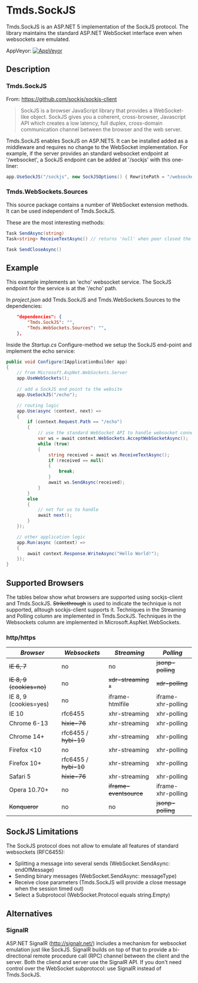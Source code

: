 # Tmds.SockJS
Tmds.SockJS is an ASP.NET 5 implementation of the SockJS protocol. The library maintains the standard ASP.NET WebSocket interface even when websockets are emulated.

AppVeyor: [![AppVeyor](https://ci.appveyor.com/api/projects/status/kpmtd98p5p4x1bd0?svg=true)](https://ci.appveyor.com/project/tmds/tmds-sockjs/branch/master)

## Description

### Tmds.SockJS

From: https://github.com/sockjs/sockjs-client 
> SockJS is a browser JavaScript library that provides a WebSocket-like object. SockJS gives you a coherent, cross-browser, Javascript API which creates a low latency, full duplex, cross-domain communication channel between the browser and the web server.

Tmds.SockJS enables SockJS on ASP.NET5. It can be installed added as a middleware and requires no change to the WebSocket implementation. For example, if the server provides an standard websocket endpoint at '/websocket', a SockJS endpoint can be added at '/sockjs' with this one-liner:
```C#
app.UseSockJS("/sockjs", new SockJSOptions() { RewritePath = "/websocket" });
```

### Tmds.WebSockets.Sources

This source package contains a number of WebSocket extension methods. It can be used independent of Tmds.SockJS.

These are the most interesting methods:
```C#
Task SendAsync(string)
Task<string> ReceiveTextAsync() // returns 'null' when peer closed the WebSocket

Task SendCloseAsync()
```

## Example

This example implements an 'echo' websocket service. The SockJS endpoint for the service is at the '/echo' path.

In *project.json* add Tmds.SockJS and Tmds.WebSockets.Sources to the dependencies:
```JSON
	"dependencies": {
		"Tmds.SockJS": "",
		"Tmds.WebSockets.Sources": "",
	},
```

Inside the *Startup.cs* Configure-method we setup the SockJS end-point and implement the echo service:
```C#
public void Configure(IApplicationBuilder app)
{
	// from Microsoft.AspNet.WebSockets.Server
	app.UseWebSockets();
	
	// add a SockJS end point to the website
	app.UseSockJS("/echo");

	// routing logic
	app.Use(async (context, next) =>
	{
		if (context.Request.Path == "/echo")
		{
			// use the standard WebSocket API to handle websocket connections
			var ws = await context.WebSockets.AcceptWebSocketAsync();
			while (true)
			{
				string received = await ws.ReceiveTextAsync();
				if (received == null)
				{
					break;
				}
				await ws.SendAsync(received);
			}
		}
		else
		{
			// not for us to handle
			await next();
		}
	});

	// other application logic
	app.Run(async (context) =>
	{
		await context.Response.WriteAsync("Hello World!");
	});
}
```

## Supported Browsers

The tables below show what browsers are supported using sockjs-client and Tmds.SockJS.
~~Strikethrough~~ is used to indicate the technique is not supported, alltough sockjs-client supports it.
Techniques in the Streaming and Polling column are implemented in Tmds.SockJS.
Techniques in the Websockets column are implemented in Microsoft.AspNet.WebSockets.

### http/https

_Browser_       | _Websockets_     | _Streaming_ | _Polling_
----------------|------------------|-------------|-------------------
~~IE 6, 7~~        | no               | no          | ~~jsonp-polling~~
~~IE 8, 9 (cookies=no)~~ |    no       |  ~~xdr-streaming &dagger;~~ |  ~~xdr-polling~~
IE 8, 9 (cookies=yes)|    no       | iframe-htmlfile | iframe-xhr-polling
IE 10           | rfc6455          | xhr-streaming   | xhr-polling
Chrome 6-13     | ~~hixie-76~~         | xhr-streaming   | xhr-polling
Chrome 14+      | rfc6455 / ~~hybi-10~~ | xhr-streaming   | xhr-polling
Firefox <10     | no               | xhr-streaming   | xhr-polling
Firefox 10+     | rfc6455 / ~~hybi-10~~ | xhr-streaming   | xhr-polling
Safari 5        | ~~hixie-76~~         | xhr-streaming   | xhr-polling
Opera 10.70+    | no               | ~~iframe-eventsource~~ | iframe-xhr-polling
~~Konqueror~~       | no               | no          | ~~jsonp-polling~~

## SockJS Limitations

The SockJS protocol does not allow to emulate all features of standard websockets (RFC6455):
- Splitting a message into several sends (WebSocket.SendAsync: endOfMessage)
- Sending binary messages (WebSocket.SendAsync: messageType)
- Receive close parameters (Tmds.SockJS will provide a close message when the session timed out)
- Select a Subprotocol (WebSocket.Protocol equals string.Empty)

## Alternatives

### SignalR

ASP.NET SignalR (http://signalr.net/) includes a mechanism for websocket emulation just like SockJS. SignalR builds on top of that to provide a bi-directional remote procedure call (RPC) channel between the client and the server. Both the cliend and server use the SignalR API. If you don't need control over the WebSocket subprotocol: use SignalR instead of Tmds.SockJS.
